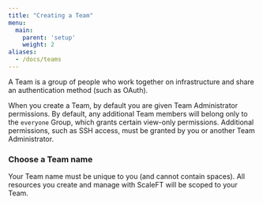 ```yaml
---
title: "Creating a Team"
menu:
  main:
    parent: 'setup'
    weight: 2
aliases:
  - /docs/teams
---
```


A Team is a group of people who work together on infrastructure and share an authentication method (such as OAuth).

When you create a Team, by default you are given Team Administrator permissions. By default, any additional Team members will belong only to the `everyone` Group, which grants certain view-only permissions. Additional permissions, such as SSH access, must be granted by you or another Team Administrator.

### Choose a Team name

Your Team name must be unique to you (and cannot contain spaces). All resources you create and manage with ScaleFT will be scoped to your Team.

